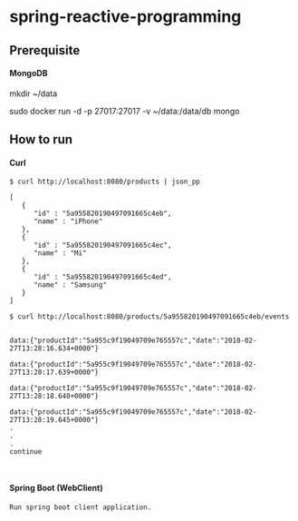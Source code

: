 # spring-reactive-programming

## Prerequisite
#### MongoDB

mkdir ~/data

sudo docker run -d -p 27017:27017 -v ~/data:/data/db mongo

## How to run
#### Curl

```shell
$ curl http://localhost:8080/products | json_pp

[
   {
      "id" : "5a955820190497091665c4eb",
      "name" : "iPhone"
   },
   {
      "id" : "5a955820190497091665c4ec",
      "name" : "Mi"
   },
   {
      "id" : "5a955820190497091665c4ed",
      "name" : "Samsung"
   }
]

```

```shell
$ curl http://localhost:8080/products/5a955820190497091665c4eb/events 


data:{"productId":"5a955c9f19049709e765557c","date":"2018-02-27T13:28:16.634+0000"}

data:{"productId":"5a955c9f19049709e765557c","date":"2018-02-27T13:28:17.639+0000"}

data:{"productId":"5a955c9f19049709e765557c","date":"2018-02-27T13:28:18.640+0000"}

data:{"productId":"5a955c9f19049709e765557c","date":"2018-02-27T13:28:19.645+0000"}
.
.
. 
continue



```

#### Spring Boot (WebClient)
```text
Run spring boot client application.

```

